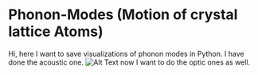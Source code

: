 # Phonon-Modes (Motion of crystal lattice Atoms)
Hi, here I want to save visualizations of phonon modes in Python.
I have done the acoustic one. 
![Alt Text](./AcousticPhononModes.gif)
now I want to do the optic ones as well.
